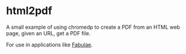 # html2pdf

A small example of using chromedp to create a PDF from an HTML web page, given an URL, get a PDF file.

For use in applications like [Fabulae](https://github.com/ghchinoy/fabulae).
